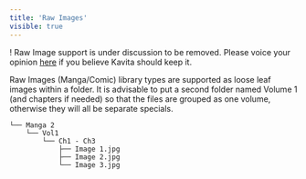 ```yaml
---
title: 'Raw Images'
visible: true
---
```


! Raw Image support is under discussion to be removed. Please voice your opinion [here](https://github.com/Kareadita/Kavita/issues/2154) if you believe Kavita should keep it.

Raw Images (Manga/Comic) library types are supported as loose leaf images within a folder. It is advisable to put a second folder named Volume 1 (and chapters if needed) so that the files are grouped as one volume, otherwise they will all be separate specials.
```
└── Manga 2
    └── Vol1
        └── Ch1 - Ch3
            ├── Image 1.jpg
            ├── Image 2.jpg
            └── Image 3.jpg
```